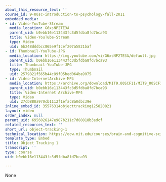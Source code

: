 ```yaml
---
about_this_resource_text: ''
course_id: 9-00sc-introduction-to-psychology-fall-2011
embedded_media:
- id: Video-YouTube-Stream
  media_location: G6xsNP2TE3A
  parent_uid: b0ebb16e113443fc3d5fdba8fd7bca93
  title: Video-YouTube-Stream
  type: Video
  uid: 6b248dddbcc865e9f1cef207a5821baf
- id: Thumbnail-YouTube-JPG
  media_location: https://img.youtube.com/vi/G6xsNP2TE3A/default.jpg
  parent_uid: b0ebb16e113443fc3d5fdba8fd7bca93
  title: Thumbnail-YouTube-JPG
  type: Thumbnail
  uid: 2579821f565b44c89f05bed064ba9075
- id: Video-InternetArchive-MP4
  media_location: https://archive.org/download/MIT9.00SCF11/MIT9_00SCF11_lec07_track1_2_300k.mp4
  parent_uid: b0ebb16e113443fc3d5fdba8fd7bca93
  title: Video-Internet Archive-MP4
  type: Video
  uid: 27cb888a970cb1112f1efac8a0dbc39e
inline_embed_id: 35576314objecttracking125820821
layout: video
order_index: null
parent_uid: 6956026147e987b211c7d60818b3adcf
related_resources_text: ''
short_url: object-tracking-1
technical_location: https://ocw.mit.edu/courses/brain-and-cognitive-sciences/9-00sc-introduction-to-psychology-fall-2011/attention/discussion-attention/object-tracking-1
template_type: Embed
title: Object Tracking 1
transcript: ''
type: course
uid: b0ebb16e113443fc3d5fdba8fd7bca93

---
```

None